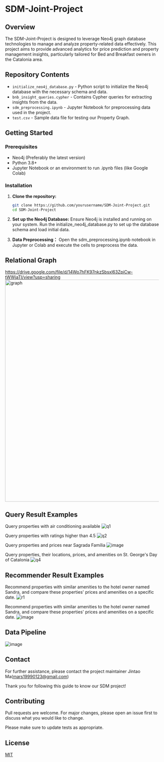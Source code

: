 # SDM-Joint-Project

## Overview
The SDM-Joint-Project is designed to leverage Neo4j graph database technologies to manage and analyze property-related data effectively. This project aims to provide advanced analytics for price prediction and property management insights, particularly tailored for Bed and Breakfast owners in the Catalonia area.

## Repository Contents
- `initialize_neo4j_database.py` - Python script to initialize the Neo4j database with the necessary schema and data.
- `bnb_insight_queries.cypher` - Contains Cypher queries for extracting insights from the data.
- `sdm_preprocessing.ipynb` - Jupyter Notebook for preprocessing data used in the project.
- `test.csv` - Sample data file for testing our Property Graph.

## Getting Started
### Prerequisites
- Neo4j (Preferably the latest version)
- Python 3.8+
- Jupyter Notebook or an environment to run .ipynb files (like Google Colab)

### Installation
1. **Clone the repository:**
   ```bash
   git clone https://github.com/yourusername/SDM-Joint-Project.git
   cd SDM-Joint-Project
   
2. **Set up the Neo4j Database:**
   Ensure Neo4j is installed and running on your system.
   Run the initialize_neo4j_database.py to set up the database schema and load initial data.
   
1. **Data Preprocessing：**
   Open the sdm_preprocessing.ipynb notebook in Jupyter or Colab and execute the cells to preprocess the data.

## Relational Graph

https://drive.google.com/file/d/14Wo7hFK97nkzSbsxl63ZpiCw-tWWjaTI/view?usp=sharing
<img width="728" alt="graph" src="https://github.com/woshimajintao/SDM-Joint-Project/assets/48515469/92e0dc05-debe-4070-b4b4-b3e41173bb45">



## Query Result Examples
Query properties with air conditioning available
![q1](https://github.com/woshimajintao/SDM-Joint-Project/assets/48515469/3576dcac-a1e4-45e6-9f12-e2fcc62c1f0d)

Query properties with ratings higher than 4.5
![q2](https://github.com/woshimajintao/SDM-Joint-Project/assets/48515469/4c18f512-3b90-4bbf-a96e-0a1eac523086)


Query properties and prices near Sagrada Família
![image](graphs/q3.jpg)

Query properties, their locations, prices, and amenities on St. George's Day of Catalonia
![q4](https://github.com/woshimajintao/SDM-Joint-Project/assets/48515469/740bb871-dbc3-4c96-ab9b-030f67c41ac7)


## Recommender Result Examples

Recommend properties with similar amenities to the hotel owner named Sandra, and compare these properties' prices and amenities on a specific date.
![r1](https://github.com/woshimajintao/SDM-Joint-Project/assets/48515469/750952f6-63c4-4c5d-a6b3-91fb1dc0806b)


Recommend properties with similar amenities to the hotel owner named Sandra, and compare these properties' prices and amenities on a specific date.
![image](graphs/r2.jpg)



## Data Pipeline
![image](graphs/data_pipeline.jpg)


## Contact
For further assistance, please contact the project maintainer Jintao Ma(mars19990123@gmail.com)

Thank you for following this guide to know our SDM project!

## Contributing

Pull requests are welcome. For major changes, please open an issue first
to discuss what you would like to change.

Please make sure to update tests as appropriate.

## License

[MIT](https://choosealicense.com/licenses/mit/)

